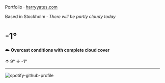 Portfolio · [harryyates.com](https://harryyates.com)

<!-- WEATHER_START -->
Based in Stockholm · *There will be partly cloudy today*

# -1°
☁️ **Overcast conditions with complete cloud cover**

**↑** 9° **↓** -1°

---
<!-- WEATHER_END -->

<p align="left">
  <a>
    <img src="https://spotify-github-profile.kittinanx.com/api/view?uid=bigbello&cover_image=true&theme=natemoo-re&show_offline=true&background_color=121212&interchange=false&bar_color=53b14f&bar_color_cover=false" alt="spotify-github-profile">
  </a>
</p>